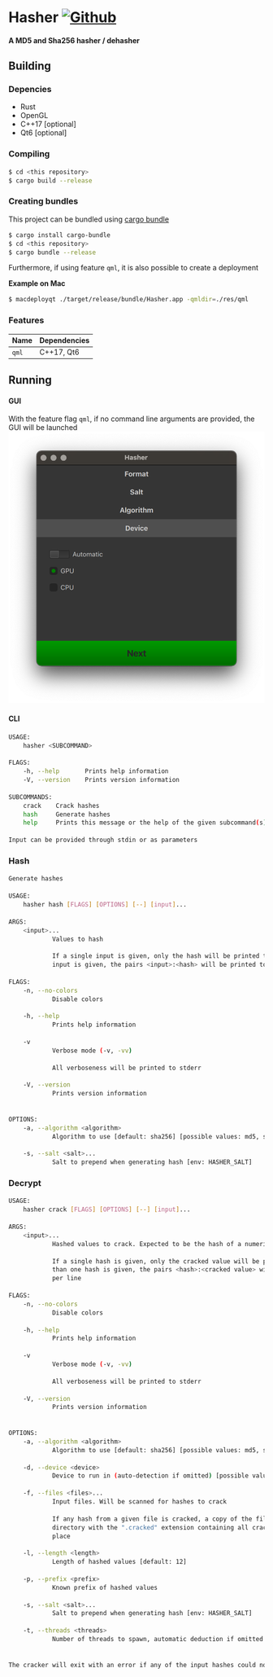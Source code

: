 Hasher [![Github](https://github.com/m-lima/hasher/workflows/build/badge.svg)](https://github.com/m-lima/hasher/actions?workflow=build)
========
#### A MD5 and Sha256 hasher / dehasher

## Building

### Depencies
- Rust
- OpenGL
- C++17 [optional]
- Qt6 [optional]

### Compiling
```bash
$ cd <this repository>
$ cargo build --release
```

### Creating bundles
This project can be bundled using [cargo bundle](https://github.com/burtonageo/cargo-bundle)
```bash
$ cargo install cargo-bundle
$ cd <this repository>
$ cargo bundle --release
```

Furthermore, if using feature `qml`, it is also possible to create a deployment

**Example on Mac**
```bash
$ macdeployqt ./target/release/bundle/Hasher.app -qmldir=./res/qml
```

### Features
|Name |Dependencies|
|-----|------------|
|`qml`|C++17, Qt6  |

## Running

#### GUI
With the feature flag `qml`, if no command line arguments are provided, the GUI will be launched
![Screen](.github/img/screenshot.png)

#### CLI
```bash
USAGE:
    hasher <SUBCOMMAND>

FLAGS:
    -h, --help       Prints help information
    -V, --version    Prints version information

SUBCOMMANDS:
    crack    Crack hashes
    hash     Generate hashes
    help     Prints this message or the help of the given subcommand(s)

Input can be provided through stdin or as parameters
```

### Hash
```bash
Generate hashes

USAGE:
    hasher hash [FLAGS] [OPTIONS] [--] [input]...

ARGS:
    <input>...
            Values to hash

            If a single input is given, only the hash will be printed to stdout. If more than one
            input is given, the pairs <input>:<hash> will be printed to stdout, one per line

FLAGS:
    -n, --no-colors
            Disable colors

    -h, --help
            Prints help information

    -v
            Verbose mode (-v, -vv)

            All verboseness will be printed to stderr

    -V, --version
            Prints version information


OPTIONS:
    -a, --algorithm <algorithm>
            Algorithm to use [default: sha256] [possible values: md5, sha256]

    -s, --salt <salt>...
            Salt to prepend when generating hash [env: HASHER_SALT]
```

### Decrypt
```bash
USAGE:
    hasher crack [FLAGS] [OPTIONS] [--] [input]...

ARGS:
    <input>...
            Hashed values to crack. Expected to be the hash of a numeric value

            If a single hash is given, only the cracked value will be printed to stdout. If more
            than one hash is given, the pairs <hash>:<cracked value> will be printed to stdout, one
            per line

FLAGS:
    -n, --no-colors
            Disable colors

    -h, --help
            Prints help information

    -v
            Verbose mode (-v, -vv)

            All verboseness will be printed to stderr

    -V, --version
            Prints version information


OPTIONS:
    -a, --algorithm <algorithm>
            Algorithm to use [default: sha256] [possible values: md5, sha256]

    -d, --device <device>
            Device to run in (auto-detection if omitted) [possible values: cpu, gpu]

    -f, --files <files>...
            Input files. Will be scanned for hashes to crack

            If any hash from a given file is cracked, a copy of the file will be created in the same
            directory with the ".cracked" extension containing all cracked hashes substituted in
            place

    -l, --length <length>
            Length of hashed values [default: 12]

    -p, --prefix <prefix>
            Known prefix of hashed values

    -s, --salt <salt>...
            Salt to prepend when generating hash [env: HASHER_SALT]

    -t, --threads <threads>
            Number of threads to spawn, automatic deduction if omitted


The cracker will exit with an error if any of the input hashes could not be cracked
```
